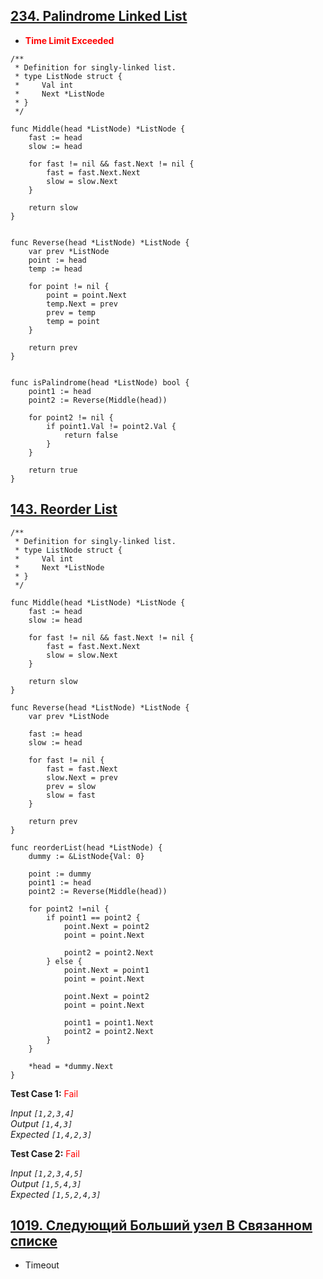 ## [234. Palindrome Linked List](https://leetcode.com/problems/palindrome-linked-list/)

- <span style="color:red">**Time Limit Exceeded**</span>

```golang
/**
 * Definition for singly-linked list.
 * type ListNode struct {
 *     Val int
 *     Next *ListNode
 * }
 */

func Middle(head *ListNode) *ListNode {
    fast := head
    slow := head

    for fast != nil && fast.Next != nil {
        fast = fast.Next.Next
        slow = slow.Next
    }

    return slow
}


func Reverse(head *ListNode) *ListNode {
    var prev *ListNode
    point := head
    temp := head

    for point != nil {
        point = point.Next
        temp.Next = prev
        prev = temp
        temp = point
    }

    return prev
}


func isPalindrome(head *ListNode) bool {
    point1 := head
    point2 := Reverse(Middle(head))

    for point2 != nil {
        if point1.Val != point2.Val {
            return false
        }
    }

    return true
}
```



## [143. Reorder List](https://leetcode.com/problems/reorder-list/)

```golang
/**
 * Definition for singly-linked list.
 * type ListNode struct {
 *     Val int
 *     Next *ListNode
 * }
 */

func Middle(head *ListNode) *ListNode {
    fast := head
    slow := head

    for fast != nil && fast.Next != nil {
        fast = fast.Next.Next
        slow = slow.Next
    }

    return slow
}

func Reverse(head *ListNode) *ListNode {
    var prev *ListNode

    fast := head
    slow := head

    for fast != nil {
        fast = fast.Next
        slow.Next = prev
        prev = slow
        slow = fast
    }

    return prev
}

func reorderList(head *ListNode) {
    dummy := &ListNode{Val: 0}

    point := dummy
    point1 := head
    point2 := Reverse(Middle(head))

    for point2 !=nil {
        if point1 == point2 {
            point.Next = point2
            point = point.Next

            point2 = point2.Next
        } else {
            point.Next = point1
            point = point.Next

            point.Next = point2
            point = point.Next

            point1 = point1.Next
            point2 = point2.Next
        }
    }

    *head = *dummy.Next
}
```

**Test Case 1:** <span style="color: red">Fail</span>

*Input `[1,2,3,4]`*<br>
*Output `[1,4,3]`*<br>
*Expected `[1,4,2,3]`*


**Test Case 2:** <span style="color: red">Fail</span>

*Input `[1,2,3,4,5]`*<br>
*Output `[1,5,4,3]`*<br>
*Expected `[1,5,2,4,3]`*


## [1019. Следующий Больший узел В Связанном списке](https://leetcode.com/problems/next-greater-node-in-linked-list/)

- Timeout